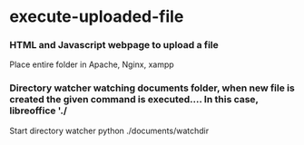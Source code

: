 # execute-uploaded-file


### HTML and Javascript webpage to upload a file ###
Place entire folder in Apache, Nginx, xampp

### Directory watcher watching documents folder, when new file is created the given command is executed.... In this case, libreoffice './<uploaded file> ###
Start directory watcher python ./documents/watchdir
